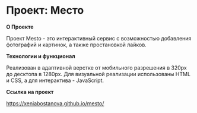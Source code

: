 # Проект: Место

**О Проекте**

Проект Mesto -  это интерактивный сервис с возможностью добавления фотографий и картинок, а также простановкой лайков.

**Технологии и функционал**

Реализован в адаптивной верстке от мобильного разрешения в 320px  до десктопа в 1280px. Для визуальной реализации использованы HTML и CSS, а для интерактива - JavaScript.

**Ссылка на проект**

https://xeniabostanova.github.io/mesto/

